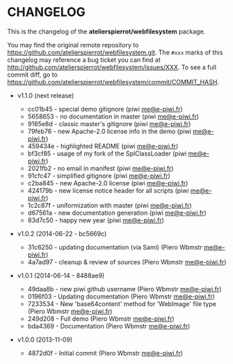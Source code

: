 # CHANGELOG

This is the changelog of the **atelierspierrot/webfilesystem** package.

You may find the original remote repository to <https://github.com/atelierspierrot/webfilesystem.git>.
The `#xxx` marks of this changelog may reference a bug ticket you can find at 
<http://github.com/atelierspierrot/webfilesystem/issues/XXX>. To see a full commit diff, 
go to <https://github.com/atelierspierrot/webfilesystem/commit/COMMIT_HASH>.


* v1.1.0 (next release)

    * cc01b45 - special demo gitignore (piwi <me@e-piwi.fr>)
    * 5658653 - no documentation in master (piwi <me@e-piwi.fr>)
    * 9185e8d - classic master's gitignore (piwi <me@e-piwi.fr>)
    * 79feb76 - new Apache-2.0 license info in the demo (piwi <me@e-piwi.fr>)
    * 459434e - highlighted README (piwi <me@e-piwi.fr>)
    * bf3cf85 - usage of my fork of the SplClassLoader (piwi <me@e-piwi.fr>)
    * 2021fb2 - no email in manifest (piwi <me@e-piwi.fr>)
    * 91cfc47 - simplified gitignore (piwi <me@e-piwi.fr>)
    * c2ba845 - new Apache-2.0 license (piwi <me@e-piwi.fr>)
    * 424179b - new license notice header for all scripts (piwi <me@e-piwi.fr>)
    * 1c2c87f - uniformization with master (piwi <me@e-piwi.fr>)
    * d67561a - new documentation generation (piwi <me@e-piwi.fr>)
    * 83d7c50 - happy new year (piwi <me@e-piwi.fr>)

* v1.0.2 (2014-06-22 - bc5669c)

    * 31c6250 - updating documentation (via Sami) (Piero Wbmstr <me@e-piwi.fr>)
    * 4a7ad97 - cleanup & review of sources (Piero Wbmstr <me@e-piwi.fr>)

* v1.0.1 (2014-06-14 - 8488ae9)

    * 49daa8b - new piwi github username (Piero Wbmstr <me@e-piwi.fr>)
    * 0196f03 - Updating documentation (Piero Wbmstr <me@e-piwi.fr>)
    * 7233534 - New 'base64content' method for 'WebImage' file type (Piero Wbmstr <me@e-piwi.fr>)
    * 249d208 - Full demo (Piero Wbmstr <me@e-piwi.fr>)
    * bda4369 - Documentation (Piero Wbmstr <me@e-piwi.fr>)

* v1.0.0 (2013-11-09)

    * 4872d0f - Initial commit (Piero Wbmstr <me@e-piwi.fr>)
